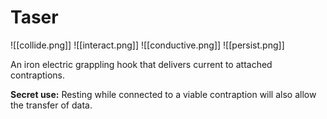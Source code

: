 # Taser

![[collide.png]] ![[interact.png]] ![[conductive.png]] ![[persist.png]]

An iron electric grappling hook that delivers current to attached contraptions.

**Secret use:** Resting while connected to a viable contraption will also allow the transfer of data.


